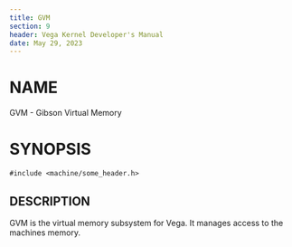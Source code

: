 ```yaml
---
title: GVM
section: 9
header: Vega Kernel Developer's Manual
date: May 29, 2023
---
```


# NAME
GVM - Gibson Virtual Memory

# SYNOPSIS
```
#include <machine/some_header.h>
```

## DESCRIPTION
GVM is the virtual memory subsystem for Vega.
It manages access to the machines memory.
